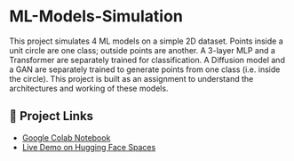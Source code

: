 # ML-Models-Simulation
This project simulates 4 ML models on a simple 2D dataset. Points inside a unit circle are one class; outside points are another. A 3-layer MLP and a Transformer are separately trained for classification. A Diffusion model and a GAN are separately trained to generate points from one class (i.e. inside the circle). This project is built as an assignment to understand the architectures and working of these models.

## 🔗 Project Links
- [Google Colab Notebook](https://colab.research.google.com/drive/1G7tJRWGraRtH14tNtq00QMu9oXR4xsJ7?usp=sharing)
- [Live Demo on Hugging Face Spaces](https://huggingface.co/spaces/Anika-2048/ml-models-simulation)

